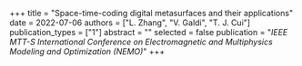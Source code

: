 +++
title = "Space-time-coding digital metasurfaces and their applications"
date = 2022-07-06
authors = ["L. Zhang", "V. Galdi", "T. J. Cui"]
publication_types = ["1"]
abstract = ""
selected = false
publication = "*IEEE MTT-S International Conference on Electromagnetic and Multiphysics Modeling and Optimization (NEMO)*"
+++
